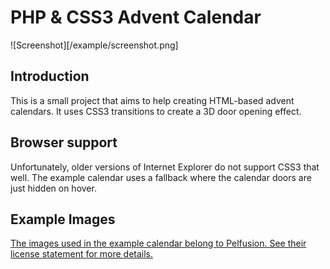 # PHP & CSS3 Advent Calendar

![Screenshot][/example/screenshot.png]

## Introduction

This is a small project that aims to help creating HTML-based advent calendars. It uses CSS3 transitions to create a 3D door opening effect.

## Browser support

Unfortunately, older versions of Internet Explorer do not support CSS3 that well. The example calendar uses a fallback where the calendar doors are just hidden on hover.

## Example Images

[The images used in the example calendar belong to Pelfusion. See their license statement for more details.](http://pelfusion.com/35-new-free-long-shadow-christmas-icons/)

